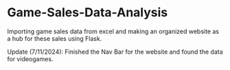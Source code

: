 # Game-Sales-Data-Analysis
Importing game sales data from excel and making an organized website as a hub for these sales using Flask.

Update (7/11/2024): Finished the Nav Bar for the website and found the data for videogames.
